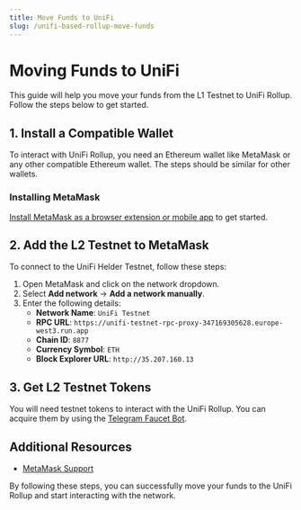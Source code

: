 ```yaml
---
title: Move Funds to UniFi
slug: /unifi-based-rollup-move-funds
---
```


# Moving Funds to UniFi

This guide will help you move your funds from the L1 Testnet to UniFi Rollup. Follow the steps below to get started.

## 1. Install a Compatible Wallet
To interact with UniFi Rollup, you need an Ethereum wallet like MetaMask or any other compatible Ethereum wallet. The steps should be similar for other wallets.

### Installing MetaMask
[Install MetaMask as a browser extension or mobile app](https://metamask.io/download/) to get started.

## 2. Add the L2 Testnet to MetaMask
To connect to the UniFi Helder Testnet, follow these steps:

1. Open MetaMask and click on the network dropdown.
2. Select **Add network** → **Add a network manually**.
3. Enter the following details:
   - **Network Name**: `UniFi Testnet`
   - **RPC URL**: `https://unifi-testnet-rpc-proxy-347169305628.europe-west3.run.app`
   - **Chain ID**: `8877`
   - **Currency Symbol**: `ETH`
   - **Block Explorer URL**: `http://35.207.160.13`

## 3. Get L2 Testnet Tokens
You will need testnet tokens to interact with the UniFi Rollup. You can acquire them by using the [Telegram Faucet Bot](https://t.me/unfitestnetfaucet_bot).

## Additional Resources
- [MetaMask Support](https://support.metamask.io)

By following these steps, you can successfully move your funds to the UniFi Rollup and start interacting with the network.

